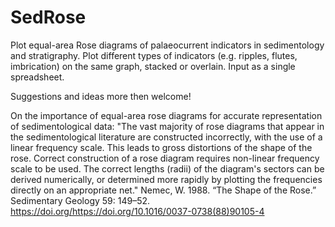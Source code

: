 # SedRose
Plot equal-area Rose diagrams of palaeocurrent indicators in sedimentology and stratigraphy. Plot different types of indicators (e.g. ripples, flutes, imbrication) on the same graph, stacked or overlain. Input as a single spreadsheet. 

Suggestions and ideas more then welcome!

On the importance of equal-area rose diagrams for accurate representation of sedimentological data:
"The vast majority of rose diagrams that appear in the sedimentological literature are constructed incorrectly, with the use of a linear frequency scale. This leads to gross distortions of the shape of the rose. Correct construction of a rose diagram requires non-linear frequency scale to be used. The correct lengths (radii) of the diagram's sectors can be derived numerically, or determined more rapidly by plotting the frequencies directly on an appropriate net."
Nemec, W. 1988. “The Shape of the Rose.” Sedimentary Geology 59: 149–52. https://doi.org/https://doi.org/10.1016/0037-0738(88)90105-4
